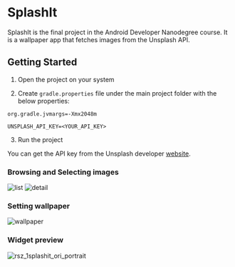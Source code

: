 # SplashIt

SplashIt is the final project in the Android Developer Nanodegree course. It is a wallpaper app that fetches images from the Unsplash API.


## Getting Started
1. Open the project on your system

2. Create `gradle.properties` file under the main project folder with the below properties:

`org.gradle.jvmargs=-Xmx2048m`

`UNSPLASH_API_KEY=<YOUR_API_KEY>`

3. Run the project

You can get the API key from the Unsplash developer [website](https://unsplash.com/documentation).

### Browsing and Selecting images
![list](https://user-images.githubusercontent.com/5392993/56869358-5ee25d80-6a1d-11e9-80b8-b20a0b2fa04f.jpg)  ![detail](https://user-images.githubusercontent.com/5392993/56869357-5ee25d80-6a1d-11e9-833a-9eae8c03a21a.jpg)

### Setting wallpaper

![wallpaper](https://user-images.githubusercontent.com/5392993/56869359-5f7af400-6a1d-11e9-84a7-bcf2af57fb5d.jpg)

### Widget preview

![rsz_1splashit_ori_portrait](https://user-images.githubusercontent.com/5392993/56869571-ec26b180-6a1f-11e9-9cab-503f30b43536.png)
